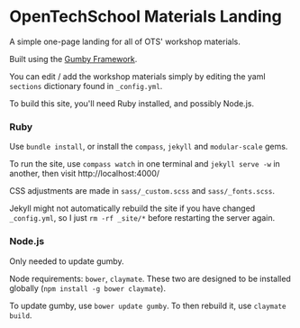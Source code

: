 # OpenTechSchool Materials Landing

A simple one-page landing for all of OTS' workshop materials.

Built using the [Gumby Framework](http://gumbyframework.com).

You can edit / add the workshop materials simply by editing the yaml
`sections` dictionary found in `_config.yml`.

To build this site, you'll need Ruby installed, and possibly Node.js.

### Ruby

Use `bundle install`, or install the `compass`, `jekyll` and
`modular-scale` gems.

To run the site, use `compass watch` in one terminal and `jekyll serve -w` in
another, then visit http://localhost:4000/

CSS adjustments are made in `sass/_custom.scss` and `sass/_fonts.scss`.

Jekyll might not automatically rebuild the site if you have changed
`_config.yml`, so I just `rm -rf _site/*` before restarting the server again.

### Node.js

Only needed to update gumby.

Node requirements: `bower`, `claymate`. These two are designed to be installed
globally (`npm install -g bower claymate`).

To update gumby, use `bower update gumby`. To then rebuild it, use
`claymate build`.
